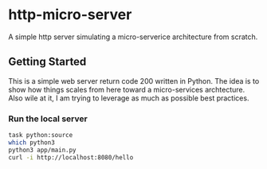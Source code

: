 # http-micro-server

A simple http server simulating a micro-serverice architecture from scratch.

## Getting Started

This is a simple web server return code 200 written in Python.  The idea is to show how things scales from here toward a micro-services archtecture.  Also wile at it, I am trying to leverage as much as possible best practices.

### Run the local server

```bash
task python:source
which python3
python3 app/main.py
curl -i http://localhost:8080/hello
```
